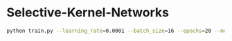 # Selective-Kernel-Networks

```bash
python train.py --learning_rate=0.0001 --batch_size=16 --epochs=20 --model=SKNet26
```
